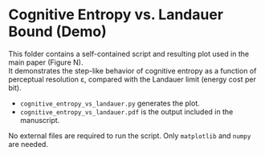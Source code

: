 # Cognitive Entropy vs. Landauer Bound (Demo)

This folder contains a self-contained script and resulting plot used in the main paper (Figure N).  
It demonstrates the step-like behavior of cognitive entropy as a function of perceptual resolution ε, 
compared with the Landauer limit (energy cost per bit).

- `cognitive_entropy_vs_landauer.py` generates the plot.
- `cognitive_entropy_vs_landauer.pdf` is the output included in the manuscript.

No external files are required to run the script. Only `matplotlib` and `numpy` are needed.
